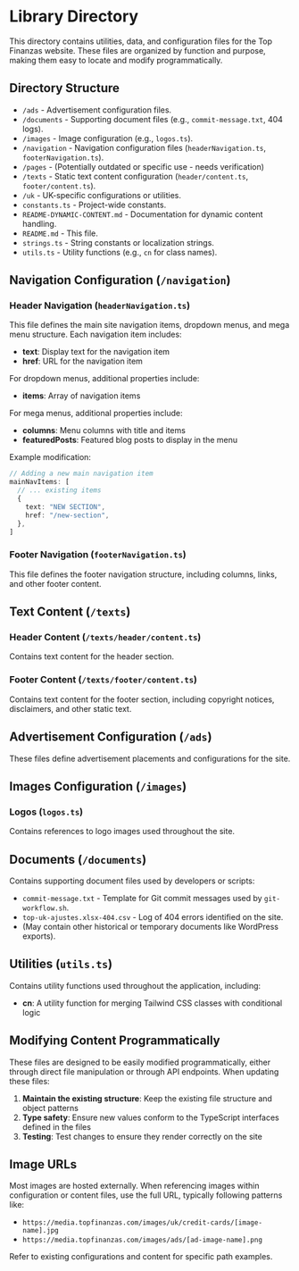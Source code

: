 # Library Directory

This directory contains utilities, data, and configuration files for the Top Finanzas website. These files are organized by function and purpose, making them easy to locate and modify programmatically.

## Directory Structure

- `/ads` - Advertisement configuration files.
- `/documents` - Supporting document files (e.g., `commit-message.txt`, 404 logs).
- `/images` - Image configuration (e.g., `logos.ts`).
- `/navigation` - Navigation configuration files (`headerNavigation.ts`, `footerNavigation.ts`).
- `/pages` - (Potentially outdated or specific use - needs verification)
- `/texts` - Static text content configuration (`header/content.ts`, `footer/content.ts`).
- `/uk` - UK-specific configurations or utilities.
- `constants.ts` - Project-wide constants.
- `README-DYNAMIC-CONTENT.md` - Documentation for dynamic content handling.
- `README.md` - This file.
- `strings.ts` - String constants or localization strings.
- `utils.ts` - Utility functions (e.g., `cn` for class names).

## Navigation Configuration (`/navigation`)

### Header Navigation (`headerNavigation.ts`)

This file defines the main site navigation items, dropdown menus, and mega menu structure. Each navigation item includes:

- **text**: Display text for the navigation item
- **href**: URL for the navigation item

For dropdown menus, additional properties include:

- **items**: Array of navigation items

For mega menus, additional properties include:

- **columns**: Menu columns with title and items
- **featuredPosts**: Featured blog posts to display in the menu

Example modification:

```typescript
// Adding a new main navigation item
mainNavItems: [
  // ... existing items
  {
    text: "NEW SECTION",
    href: "/new-section",
  },
]
```

### Footer Navigation (`footerNavigation.ts`)

This file defines the footer navigation structure, including columns, links, and other footer content.

## Text Content (`/texts`)

### Header Content (`/texts/header/content.ts`)

Contains text content for the header section.

### Footer Content (`/texts/footer/content.ts`)

Contains text content for the footer section, including copyright notices, disclaimers, and other static text.

## Advertisement Configuration (`/ads`)

These files define advertisement placements and configurations for the site.

## Images Configuration (`/images`)

### Logos (`logos.ts`)

Contains references to logo images used throughout the site.

## Documents (`/documents`)

Contains supporting document files used by developers or scripts:

- `commit-message.txt` - Template for Git commit messages used by `git-workflow.sh`.
- `top-uk-ajustes.xlsx-404.csv` - Log of 404 errors identified on the site.
- (May contain other historical or temporary documents like WordPress exports).

## Utilities (`utils.ts`)

Contains utility functions used throughout the application, including:

- **cn**: A utility function for merging Tailwind CSS classes with conditional logic

## Modifying Content Programmatically

These files are designed to be easily modified programmatically, either through direct file manipulation or through API endpoints. When updating these files:

1. **Maintain the existing structure**: Keep the existing file structure and object patterns
2. **Type safety**: Ensure new values conform to the TypeScript interfaces defined in the files
3. **Testing**: Test changes to ensure they render correctly on the site

## Image URLs

Most images are hosted externally. When referencing images within configuration or content files, use the full URL, typically following patterns like:

- `https://media.topfinanzas.com/images/uk/credit-cards/[image-name].jpg`
- `https://media.topfinanzas.com/images/ads/[ad-image-name].png`

Refer to existing configurations and content for specific path examples.
